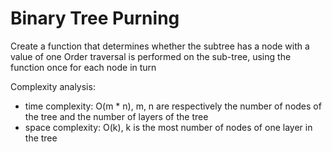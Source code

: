 # Binary Tree Purning

Create a function that determines whether the subtree has a node with a value of one
Order traversal is performed on the sub-tree, using the function once for each node in turn

Complexity analysis:
- time complexity: O(m * n), m, n are respectively the number of nodes of the tree and the number of layers of the tree
- space complexity: O(k), k is the most number of nodes of one layer in the tree

